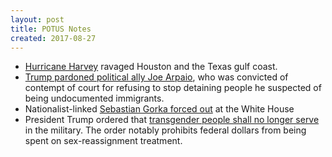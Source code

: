 ```yaml
---
layout: post
title: POTUS Notes
created: 2017-08-27
---
```


- [Hurricane Harvey](https://www.washingtonpost.com/politics/full-extent-of-harveys-aftermath-starts-to-come-into-chilling-focus/2017/08/27/1b2b184a-8b56-11e7-8df5-c2e5cf46c1e2_story.html) ravaged Houston and the Texas gulf coast.
- [Trump pardoned political ally Joe Arpaio](https://www.washingtonpost.com/politics/trump-asked-sessions-about-closing-case-against-arpaio-an-ally-since-birtherism/2017/08/26/15e5d7b2-8a7f-11e7-a94f-3139abce39f5_story.html), who was convicted of contempt of court for refusing to stop detaining people he suspected of being undocumented immigrants.
- Nationalist-linked [Sebastian Gorka forced out](https://www.nytimes.com/2017/08/25/us/politics/sebastian-gorka-leaves-white-house.html) at the White House
- President Trump ordered that [transgender people shall no longer serve](http://www.npr.org/2017/08/25/546222413/trump-signs-memo-officially-banning-transgender-people-in-the-military) in the military. The order notably prohibits federal dollars from being spent on sex-reassignment treatment.